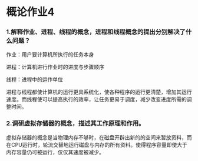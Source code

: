# 概论作业4

### 1.解释作业、进程、线程的概念，进程和线程概念的提出分别解决了什么问题？

作业：用户要计算机所执行的任务本身

进程：计算机进行作业时的进度与步骤顺序

线程：进程中的运作单位

进程与线程都使计算机的运行更具系统化，使各种程序的运行更清楚，增加其运行速度。而线程使可以提高执行的效率，让任务更易于调度，减少改变进度所需的调整时间。

### 2.调研虚拟存储器的概念，描述其工作原理和作用。

虚拟存储器的概念是当物理内存不够时，在磁盘开辟出新的的空间来暂放资料，而在CPU运行时，轮流交替地运行磁盘与内存的所有资料。使得程序容量即使大于内存容量仍可被运行，仅仅其速度被减少。
